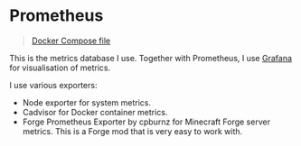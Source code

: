 # Prometheus

> [Docker Compose file](../stacks/monitoring.yaml)

This is the metrics database I use. Together with Prometheus, I use [Grafana](grafana.md) for visualisation of metrics.

I use various exporters:
- Node exporter for system metrics.
- Cadvisor for Docker container metrics.
- Forge Prometheus Exporter by cpburnz for Minecraft Forge server metrics. This is a Forge mod that is very easy to work with.
